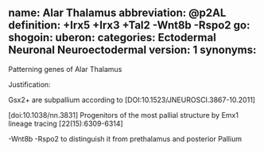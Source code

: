 name: Alar Thalamus
abbreviation: @p2AL
definition: +Irx5 +Irx3 +Tal2 -Wnt8b -Rspo2
go:
shogoin: 
uberon: 
categories: Ectodermal Neuronal Neuroectodermal
version: 1
synonyms:
---

Patterning genes of Alar Thalamus

Justification:

Gsx2+ are subpallium according to [DOI:10.1523/JNEUROSCI.3867-10.2011]

[doi:10.1038/nn.3831] Progenitors of the most pallial structure by Emx1 lineage tracing [22(15):6309-6314]

-Wnt8b -Rspo2 to distinguish it from prethalamus and posterior Pallium